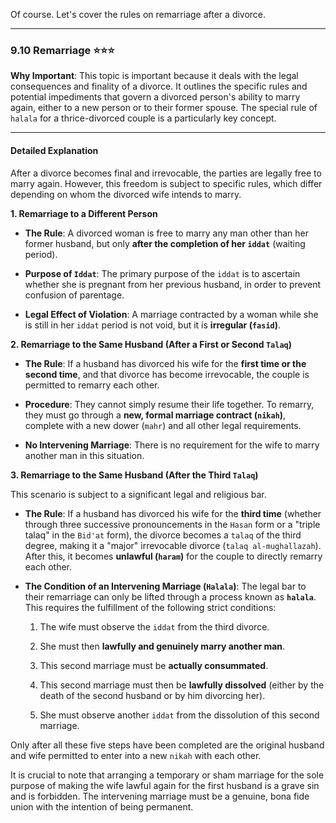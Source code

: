 Of course. Let's cover the rules on remarriage after a divorce.

---

### 9.10 Remarriage ⭐⭐⭐

**Why Important**: This topic is important because it deals with the legal consequences and finality of a divorce. It outlines the specific rules and potential impediments that govern a divorced person's ability to marry again, either to a new person or to their former spouse. The special rule of `halala` for a thrice-divorced couple is a particularly key concept.

---

#### Detailed Explanation

After a divorce becomes final and irrevocable, the parties are legally free to marry again. However, this freedom is subject to specific rules, which differ depending on whom the divorced wife intends to marry.

**1. Remarriage to a Different Person**

- **The Rule**: A divorced woman is free to marry any man other than her former husband, but only **after the completion of her `iddat`** (waiting period).
    
- **Purpose of `Iddat`**: The primary purpose of the `iddat` is to ascertain whether she is pregnant from her previous husband, in order to prevent confusion of parentage.
    
- **Legal Effect of Violation**: A marriage contracted by a woman while she is still in her `iddat` period is not void, but it is **irregular (`fasid`)**.
    

**2. Remarriage to the Same Husband (After a First or Second `Talaq`)**

- **The Rule**: If a husband has divorced his wife for the **first time or the second time**, and that divorce has become irrevocable, the couple is permitted to remarry each other.
    
- **Procedure**: They cannot simply resume their life together. To remarry, they must go through a **new, formal marriage contract (`nikah`)**, complete with a new dower (`mahr`) and all other legal requirements.
    
- **No Intervening Marriage**: There is no requirement for the wife to marry another man in this situation.
    

**3. Remarriage to the Same Husband (After the Third `Talaq`)**

This scenario is subject to a significant legal and religious bar.

- **The Rule**: If a husband has divorced his wife for the **third time** (whether through three successive pronouncements in the `Hasan` form or a "triple talaq" in the `Bid'at` form), the divorce becomes a `talaq` of the third degree, making it a "major" irrevocable divorce (`talaq al-mughallazah`). After this, it becomes **unlawful (`haram`)** for the couple to directly remarry each other.
    
- **The Condition of an Intervening Marriage (`Halala`)**: The legal bar to their remarriage can only be lifted through a process known as **`halala`**. This requires the fulfillment of the following strict conditions:
    
    1. The wife must observe the `iddat` from the third divorce.
        
    2. She must then **lawfully and genuinely marry another man**.
        
    3. This second marriage must be **actually consummated**.
        
    4. This second marriage must then be **lawfully dissolved** (either by the death of the second husband or by him divorcing her).
        
    5. She must observe another `iddat` from the dissolution of this second marriage.
        

Only after all these five steps have been completed are the original husband and wife permitted to enter into a new `nikah` with each other.

It is crucial to note that arranging a temporary or sham marriage for the sole purpose of making the wife lawful again for the first husband is a grave sin and is forbidden. The intervening marriage must be a genuine, bona fide union with the intention of being permanent.